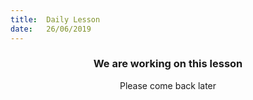 ```yaml
---
title:  Daily Lesson
date:   26/06/2019
---
```


### <center>We are working on this lesson</center>
<center>Please come back later</center>